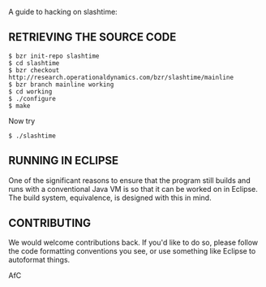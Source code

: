 A guide to hacking on slashtime:

RETRIEVING THE SOURCE CODE
--------------------------

	$ bzr init-repo slashtime
	$ cd slashtime
	$ bzr checkout http://research.operationaldynamics.com/bzr/slashtime/mainline
	$ bzr branch mainline working
	$ cd working
	$ ./configure
	$ make

Now try

	$ ./slashtime


RUNNING IN ECLIPSE
------------------

One of the significant reasons to ensure that the program still builds and runs
with a conventional Java VM is so that it can be worked on in Eclipse. The
build system, equivalence, is designed with this in mind.


CONTRIBUTING
------------

We would welcome contributions back. If you'd like to do so, please follow the
code formatting conventions you see, or use something like Eclipse to
autoformat things.

AfC

